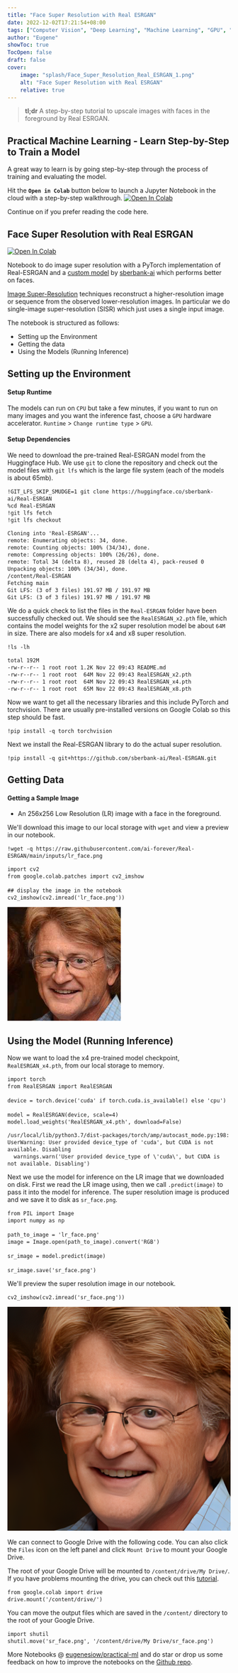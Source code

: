```yaml
---
title: "Face Super Resolution with Real ESRGAN"
date: 2022-12-02T17:21:54+08:00
tags: ["Computer Vision", "Deep Learning", "Machine Learning", "GPU", "Source Code", "Jupyter Notebook", "Colab"]
author: "Eugene"
showToc: true
TocOpen: false
draft: false
cover:
    image: "splash/Face_Super_Resolution_Real_ESRGAN_1.png"
    alt: "Face Super Resolution with Real ESRGAN"
    relative: true
---
```


> **tl;dr** A step-by-step tutorial to upscale images with faces in the foreground by Real ESRGAN.
>

## Practical Machine Learning - Learn Step-by-Step to Train a Model

A great way to learn is by going step-by-step through the process of training and evaluating the model.

Hit the **`Open in Colab`** button below to launch a Jupyter Notebook in the cloud with a step-by-step walkthrough.
[![Open In Colab](https://colab.research.google.com/assets/colab-badge.svg)](https://colab.research.google.com/github/eugenesiow/practical-ml/blob/master/notebooks/Face_Super_Resolution_Real_ESRGAN.ipynb "Open in Colab")

Continue on if you prefer reading the code here.


## Face Super Resolution with Real ESRGAN


[![Open In Colab](https://colab.research.google.com/assets/colab-badge.svg)](https://colab.research.google.com/github/eugenesiow/practical-ml/blob/master/notebooks/Face_Super_Resolution_Real_ESRGAN.ipynb "Open in Colab")


Notebook to do image super resolution with a PyTorch implementation of  Real-ESRGAN and a [custom model](https://huggingface.co/sberbank-ai/Real-ESRGAN) by [sberbank-ai](https://github.com/ai-forever) which performs better on faces.

[Image Super-Resolution](https://paperswithcode.com/task/image-super-resolution) techniques reconstruct a higher-resolution image or sequence from the observed lower-resolution images. In particular we do single-image super-resolution (SISR) which just uses a single input image.

The notebook is structured as follows:
* Setting up the Environment
* Getting the data
* Using the Models (Running Inference)

## Setting up the Environment

#### Setup Runtime

The models can run on `CPU` but take a few minutes, if you want to run on many images and you want the inference fast, choose a `GPU` hardware accelerator. `Runtime` > `Change runtime type` > `GPU`.

#### Setup Dependencies

We need to download the pre-trained Real-ESRGAN model from the Huggingface Hub. We use `git` to clone the repository and check out the model files with `git lfs` which is the large file system (each of the models is about 65mb).


```
!GIT_LFS_SKIP_SMUDGE=1 git clone https://huggingface.co/sberbank-ai/Real-ESRGAN
%cd Real-ESRGAN
!git lfs fetch
!git lfs checkout
```

    Cloning into 'Real-ESRGAN'...
    remote: Enumerating objects: 34, done.
    remote: Counting objects: 100% (34/34), done.
    remote: Compressing objects: 100% (26/26), done.
    remote: Total 34 (delta 8), reused 28 (delta 4), pack-reused 0
    Unpacking objects: 100% (34/34), done.
    /content/Real-ESRGAN
    Fetching main
    Git LFS: (3 of 3 files) 191.97 MB / 191.97 MB
    Git LFS: (3 of 3 files) 191.97 MB / 191.97 MB
    

We do a quick check to list the files in the `Real-ESRGAN` folder have been successfully checked out. We should see the `RealESRGAN_x2.pth` file, which contains the model weights for the x2 super resolution model be about `64M` in size. There are also models for x4 and x8 super resolution.


```
!ls -lh
```

    total 192M
    -rw-r--r-- 1 root root 1.2K Nov 22 09:43 README.md
    -rw-r--r-- 1 root root  64M Nov 22 09:43 RealESRGAN_x2.pth
    -rw-r--r-- 1 root root  64M Nov 22 09:43 RealESRGAN_x4.pth
    -rw-r--r-- 1 root root  65M Nov 22 09:43 RealESRGAN_x8.pth
    

Now we want to get all the necessary libraries and this include PyTorch and torchvision. There are usually pre-installed versions on Google Colab so this step should be fast.


```
!pip install -q torch torchvision
```

Next we install the Real-ESRGAN library to do the actual super resolution.


```
!pip install -q git+https://github.com/sberbank-ai/Real-ESRGAN.git
```

## Getting Data

#### Getting a Sample Image

* An 256x256 Low Resolution (LR) image with a face in the foreground.

We'll download this image to our local storage with `wget` and view a preview in our notebook.


```
!wget -q https://raw.githubusercontent.com/ai-forever/Real-ESRGAN/main/inputs/lr_face.png
```


```
import cv2
from google.colab.patches import cv2_imshow

## display the image in the notebook
cv2_imshow(cv2.imread('lr_face.png'))
```


    
![png](output_15_0.png)
    


## Using the Model (Running Inference)

Now we want to load the x4 pre-trained model checkpoint, `RealESRGAN_x4.pth`, from our local storage to memory.


```
import torch
from RealESRGAN import RealESRGAN

device = torch.device('cuda' if torch.cuda.is_available() else 'cpu')

model = RealESRGAN(device, scale=4)
model.load_weights('RealESRGAN_x4.pth', download=False)
```

    /usr/local/lib/python3.7/dist-packages/torch/amp/autocast_mode.py:198: UserWarning: User provided device_type of 'cuda', but CUDA is not available. Disabling
      warnings.warn('User provided device_type of \'cuda\', but CUDA is not available. Disabling')
    

Next we use the model for inference on the LR image that we downloaded on disk. First we read the LR image using, then we call `.predict(image)` to pass it into the model for inference. The super resolution image is produced and we save it to disk as `sr_face.png`.


```
from PIL import Image
import numpy as np

path_to_image = 'lr_face.png'
image = Image.open(path_to_image).convert('RGB')

sr_image = model.predict(image)

sr_image.save('sr_face.png')
```

We'll preview the super resolution image in our notebook.


```
cv2_imshow(cv2.imread('sr_face.png'))
```


    
![png](output_22_0.png)
    


We can connect to Google Drive with the following code. You can also click the `Files` icon on the left panel and click `Mount Drive` to mount your Google Drive.

The root of your Google Drive will be mounted to `/content/drive/My Drive/`. If you have problems mounting the drive, you can check out this [tutorial](https://towardsdatascience.com/downloading-datasets-into-google-drive-via-google-colab-bcb1b30b0166).


```
from google.colab import drive
drive.mount('/content/drive/')
```

You can move the output files which are saved in the `/content/` directory to the root of your Google Drive.


```
import shutil
shutil.move('sr_face.png', '/content/drive/My Drive/sr_face.png')
```

More Notebooks @ [eugenesiow/practical-ml](https://github.com/eugenesiow/practical-ml) and do star or drop us some feedback on how to improve the notebooks on the [Github repo](https://github.com/eugenesiow/practical-ml/).
